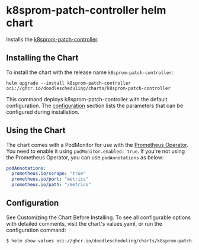 # k8sprom-patch-controller helm chart

Installs the [k8sprom-patch-controller](https://github.com/DoodleScheduling/k8sprom-patch-controller).

## Installing the Chart

To install the chart with the release name `k8sprom-patch-controller`:

```console
helm upgrade --install k8sprom-patch-controller oci://ghcr.io/doodlescheduling/charts/k8sprom-patch-controller
```

This command deploys k8sprom-patch-controller with the default configuration. The [configuration](#configuration) section lists the parameters that can be configured during installation.

## Using the Chart

The chart comes with a PodMonitor for use with the [Prometheus Operator](https://github.com/helm/charts/tree/master/stable/prometheus-operator).
You need to enable it using `podMonitor.enabled: true`.
If you're not using the Prometheus Operator, you can use `podAnnotations` as below:

```yaml
podAnnotations:
  prometheus.io/scrape: "true"
  prometheus.io/port: "metrics"
  prometheus.io/path: "/metrics"
```

## Configuration

See Customizing the Chart Before Installing. To see all configurable options with detailed comments, visit the chart's values.yaml, or run the configuration command:

```sh
$ helm show values oci://ghcr.io/doodlescheduling/charts/k8sprom-patch-controller
```
